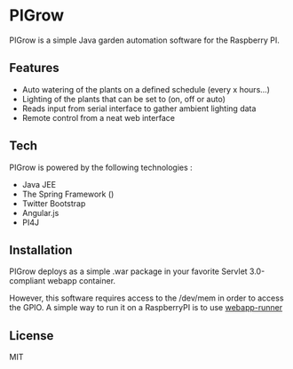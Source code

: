 PIGrow
======
PIGrow is a simple Java garden automation software for the Raspberry PI.

Features
--------

* Auto watering of the plants on a defined schedule (every x hours...)
* Lighting of the plants that can be set to (on, off or auto)
* Reads input from serial interface to gather ambient lighting data
* Remote control from a neat web interface

Tech
-----------
PIGrow is powered by the following technologies : 

* Java JEE
* The Spring Framework ()
* Twitter Bootstrap
* Angular.js
* PI4J


Installation
--------------
PIGrow deploys as a simple .war package in your favorite Servlet 3.0-compliant webapp container.

However, this software requires access to the /dev/mem in order to access the GPIO. 
A simple way to run it on a RaspberryPI is to use [webapp-runner](https://github.com/jsimone/webapp-runner)

License
----
MIT
